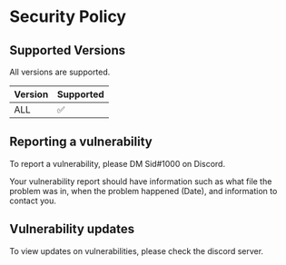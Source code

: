 # Security Policy

## Supported Versions

All versions are supported.

| Version | Supported          |
| ------- | ------------------ |
| ALL     | :white_check_mark: |

## Reporting a vulnerability

To report a vulnerability, please DM Sid#1000 on Discord.

Your vulnerability report should have information such as what file the problem was in, when the problem happened (Date), and information to contact you. 

## Vulnerability updates

To view updates on vulnerabilities, please check the discord server.
